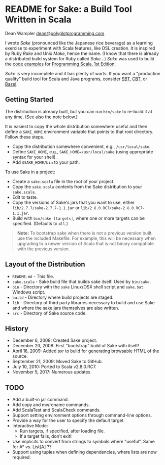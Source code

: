 # README for Sake: a Build Tool Written in Scala

Dean Wampler
dean@polyglotprogramming.com

I wrote _Sake_ (pronounced like the Japanese rice beverage) as a learning exercise to experiment with Scala features, like DSL creation. It is inspired by Ruby _Rake_ and Unix _Make_, hence the name. (I know that there is already a distributed build system for Ruby called _Sake_...) _Sake_ was used to build the [code examples](http://examples.oreilly.com/9780596155964/) for [Programming Scala, 1st Edition](http://programming-scala.labs.oreilly.com/).

_Sake_ is very incomplete and it has plenty of warts. If you want a "production quality" build tool for Scala and Java programs, consider [SBT](http://www.scala-sbt.org/), [CBT](https://github.com/cvogt/cbt), or [Bazel](https://bazel.build/).

## Getting Started

The distribution is already built, but you can run `bin/sake` to re-build it at any time. (See also the note below.)

It is easiest to copy the whole distribution somewhere useful and then define a `SAKE_HOME` environment variable that points to that root directory. Follow these steps.

* Copy the distribution somewhere convenient, e.g., `/usr/local/sake`.
* Define `SAKE_HOME`, e.g., `SAKE_HOME=/usr/local/sake` (using appropriate syntax for your shell).
* Add `$SAKE_HOME/bin` to your path.

To use Sake in a project:

* Create a `sake.scala` file in the root of your project.
* Copy the `sake.scala` contents from the Sake distribution to your `sake.scala`.
* Edit to taste.
* Copy the versions of Sake's jars that you want to use, either `lib/2.7.7/sake-2.7.7-1.1.jar` or `lib/2.8.0.RC7/sake-2.8.0.RC7-1.1.jar`.
* Build with `bin/sake [targets]`, where one or more targets can be specified. (Defaults to `all`.)

> **Note:** To bootstrap sake when there is not a previous version built, use the included Makefile. For example, this will be necessary when upgrading to a newer version of Scala that is not binary compatible with the previous version.

## Layout of the Distribution

* `README.md` - This file.
* `sake.scala` - Sake build file that builds sake itself. Used by `bin/sake`.
* `bin` - Directory with the `sake` Linux/OSX shell script and `sake.bat` Windows script.
* `build` - Directory where build projects are staged.
* `lib` - Directory of third party libraries necessary to build and use Sake and where the sake jars themselves are also written.
* `src` - Directory of Sake source code.

## History

* December 6, 2008: Created Sake project.
* December 20, 2008: First "bootstrap" build of Sake with itself!
* April 18, 2009: Added sxr to build for generating browsable HTML of the source.
* September 21, 2009: Moved Sake to GitHub.
* July 10, 2010: Ported to Scala v2.8.0.RC7.
* November 5, 2017: Numerous updates.

## TODO

* Add a built-in jar command.
* Add copy and mv/rename commands.
* Add ScalaTest and ScalaCheck commands.
* Support setting environment options through command-line options.
* Provide a way for the user to specify the default target.
* Interactive Mode:
  * Run targets, if specified, after loading file.
  * If a target fails, don't exit!
* Use implicits to convert from strings to symbols where "useful". Same for A* vs. List[A] ??
* Support using tuples when defining dependencies, where lists are now required.
